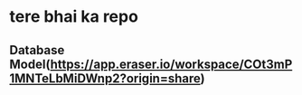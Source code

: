 # tere bhai ka repo

## Database Model(https://app.eraser.io/workspace/COt3mP1MNTeLbMiDWnp2?origin=share)
